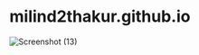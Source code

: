 ﻿# milind2thakur.github.io


![Screenshot (13)](https://github.com/user-attachments/assets/f0990a21-40bf-43bd-9ea1-eb3c64fbb27e)
